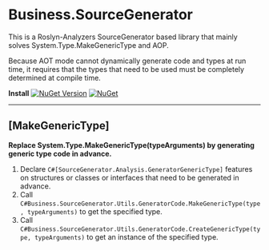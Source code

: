 # Business.SourceGenerator
This is a Roslyn-Analyzers SourceGenerator based library that mainly solves System.Type.MakeGenericType and AOP.

Because AOT mode cannot dynamically generate code and types at run time, it requires that the types that need to be used must be completely determined at compile time.

**Install**
[![NuGet Version](https://img.shields.io/nuget/v/Business.SourceGenerator.svg?style=flat)](https://www.nuget.org/packages/Business.SourceGenerator)
[![NuGet](https://img.shields.io/nuget/dt/Business.SourceGenerator.svg)](https://www.nuget.org/packages/Business.SourceGenerator)
***

## [MakeGenericType]
**Replace System.Type.MakeGenericType(typeArguments) by generating generic type code in advance.**

1. Declare ```C#[SourceGenerator.Analysis.GeneratorGenericType]``` features on structures or classes or interfaces that need to be generated in advance.
2. Call ```C#Business.SourceGenerator.Utils.GeneratorCode.MakeGenericType(type, typeArguments)``` to get the specified type.
3. Call ```C#Business.SourceGenerator.Utils.GeneratorCode.CreateGenericType(type, typeArguments)``` to get an instance of the specified type.